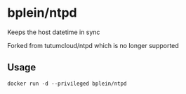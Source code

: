 # bplein/ntpd

Keeps the host datetime in sync

Forked from tutumcloud/ntpd which is no longer supported

## Usage

	docker run -d --privileged bplein/ntpd
